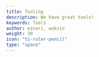 ```yaml
---
title: Tooling
description: We have great tools!
keywords: Tools
author: einari, woksin
weight: 30
icon: "ti-ruler-pencil"
type: "space"
---
```

